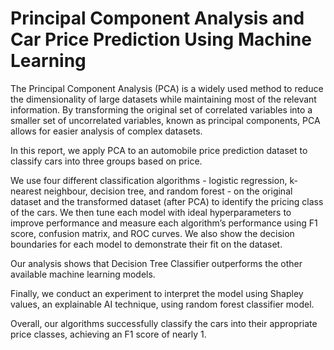 # Principal Component Analysis and Car Price Prediction Using Machine Learning
The Principal Component Analysis (PCA) is a widely used method to reduce the dimensionality of large datasets while maintaining most of the relevant information. By transforming the original set of correlated variables into a smaller set of uncorrelated variables, known as principal components, PCA allows for easier analysis of complex datasets. 

In this report, we apply PCA to an automobile price prediction dataset to classify cars into three groups based on price. 

We use four different classification algorithms - logistic regression, k-nearest neighbour, decision tree, and random forest - on the original dataset and the transformed dataset (after PCA) to identify the pricing class of the cars. We then tune each model with ideal hyperparameters to improve performance and measure each algorithm’s performance using F1 score, confusion matrix, and ROC curves. We also show the decision boundaries for each model to demonstrate their fit on the dataset. 

Our analysis shows that Decision Tree Classifier outperforms the other available machine learning models. 

Finally, we conduct an experiment to interpret the model using Shapley values, an explainable AI technique, using random forest classifier model.

Overall, our algorithms successfully classify the cars into their appropriate price classes, achieving an F1 score of nearly 1.
